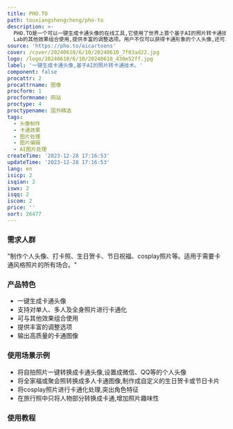 ```yaml
---
title: PHO.TO
path: touxiangshengcheng/pho-to
description: >-
  PHO.TO是一个可以一键生成卡通头像的在线工具,它使用了世界上首个基于AI的照片转卡通技术,用户只需要点击一个按钮,它就可以在专业卡通画家的质量水平上,将照片转换成卡通图像。该工具支持对单人、多人甚至全身照片进行卡通化处理,还可以与Photo
  Lab的其他效果组合使用,提供丰富的调整选项。用户不仅可以获得卡通形象的个人头像,还可以制作适用于各种场合的有趣卡通图像。
source: 'https://pho.to/aicartoons'
cover: /cover/20240610/6/10/20240610_7f03ad22.jpg
logo: /logo/20240610/6/10/20240610_430e52ff.jpg
label: '一键生成卡通头像,基于AI的照片转卡通技术。'
component: false
procattr: 2
procattrname: 图像
procform: 1
procformname: 网站
proctype: 4
proctypename: 国外精选
tags:
  - 头像制作
  - 卡通效果
  - 图片处理
  - 图片编辑
  - AI图片处理
createTime: '2023-12-28 17:16:53'
updateTime: '2023-12-28 17:16:53'
lang: en
isicp: 2
isqian: 2
iswx: 2
isqq: 2
iscom: 2
price: ''
sort: 26477
---
```




### 需求人群
"制作个人头像、打卡照、生日贺卡、节日祝福、cosplay照片等。适用于需要卡通风格照片的所有场合。"

### 产品特色
* 一键生成卡通头像
* 支持对单人、多人及全身照片进行卡通化
* 可与其他效果组合使用
* 提供丰富的调整选项
* 输出高质量的卡通图像

### 使用场景示例
* 将自拍照片一键转换成卡通头像,设置成微信、QQ等的个人头像
* 将全家福或聚会照转换成多人卡通图像,制作成自定义的生日贺卡或节日卡片
* 将cosplay照片进行卡通化处理,突出角色特征
* 在旅行照中只将人物部分转换成卡通,增加照片趣味性

### 使用教程


  
